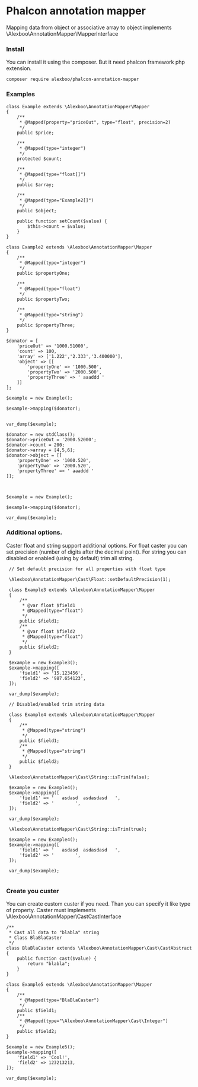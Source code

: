 # Phalcon annotation mapper

Mapping data from object or associative array to object implements \Alexboo\AnnotationMapper\MapperInterface

### Install

You can install it using the composer. But it need phalcon framework php extension.
 
```
composer require alexboo/phalcon-annotation-mapper
```

### Examples
```
class Example extends \Alexboo\AnnotationMapper\Mapper
{
    /**
     * @Mapped(property="priceOut", type="float", precision=2)
     */
    public $price;

    /**
     * @Mapped(type="integer")
     */
    protected $count;

    /**
     * @Mapped(type="float[]")
     */
    public $array;

    /**
     * @Mapped(type="Example2[]")
     */
    public $object;

    public function setCount($value) {
        $this->count = $value;
    }
}

class Example2 extends \Alexboo\AnnotationMapper\Mapper
{
    /**
     * @Mapped(type="integer")
     */
    public $propertyOne;

    /**
     * @Mapped(type="float")
     */
    public $propertyTwo;

    /**
     * @Mapped(type="string")
     */
    public $propertyThree;
}

$donator = [
    'priceOut' => '1000.51000',
    'count' => 100,
    'array' => ['1.222','2.333','3.400000'],
    'object' => [[
        'propertyOne' => '1000.500',
        'propertyTwo' => '2000.500',
        'propertyThree' => ' aaaddd '
    ]]
];

$example = new Example();

$example->mapping($donator);


var_dump($example);

$donator = new stdClass();
$donator->priceOut = '2000.52000';
$donator->count = 200;
$donator->array = [4,5,6];
$donator->object = [[
    'propertyOne' => '1000.520',
    'propertyTwo' => '2000.520',
    'propertyThree' => ' aaaddd '
]];



$example = new Example();

$example->mapping($donator);

var_dump($example);

```

### Additional options.
 
 Caster float and string support additional options. For float caster you can set precision (number of digits after the decimal point). For string you can disabled or enabled (using by default) trim all string.
 
```
 // Set default precision for all properties with float type
 
 \Alexboo\AnnotationMapper\Cast\Float::setDefaultPrecision(1);
 
 class Example3 extends \Alexboo\AnnotationMapper\Mapper
 {
     /**
      * @var float $field1
      * @Mapped(type="float")
      */
     public $field1;
     /**
      * @var float $field2
      * @Mapped(type="float")
      */
     public $field2;
 }
 
 $example = new Example3();
 $example->mapping([
     'field1' => '15.123456',
     'field2' => '987.654123',
 ]);
 
 var_dump($example);
 
 // Disabled/enabled trim string data
 
 class Example4 extends \Alexboo\AnnotationMapper\Mapper
 {
     /**
      * @Mapped(type="string")
      */
     public $field1;
     /**
      * @Mapped(type="string")
      */
     public $field2;
 }
 
 \Alexboo\AnnotationMapper\Cast\String::isTrim(false);
 
 $example = new Example4();
 $example->mapping([
     'field1' => '   asdasd  asdasdasd   ',
     'field2' => '        ',
 ]);
 
 var_dump($example);
 
 \Alexboo\AnnotationMapper\Cast\String::isTrim(true);
 
 $example = new Example4();
 $example->mapping([
     'field1' => '   asdasd  asdasdasd   ',
     'field2' => '        ',
 ]);
 
 var_dump($example);
 
```
 
### Create you custer
 
 You can create custom custer if you need. Than you can specify it like type of property. Caster must implements \Alexboo\AnnotationMapper\CastCastInterface
 
 ```
 /**
  * Cast all data to "blabla" string
  * Class BlaBlaCaster
  */
 class BlaBlaCaster extends \Alexboo\AnnotationMapper\Cast\CastAbstract
 {
     public function cast($value) {
         return "blabla";
     }
 }
 
 class Example5 extends \Alexboo\AnnotationMapper\Mapper
 {
     /**
      * @Mapped(type="BlaBlaCaster")
      */
     public $field1;
     /**
      * @Mapped(type="\Alexboo\AnnotationMapper\Cast\Integer")
      */
     public $field2;
 }
 
 $example = new Example5();
 $example->mapping([
     'field1' => 'Cool!',
     'field2' => 123213213,
 ]);
 
 var_dump($example);
 
 ```